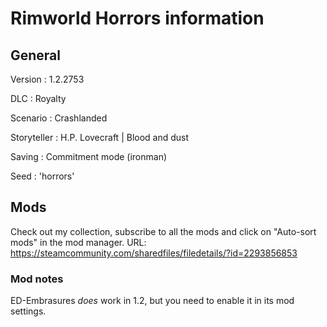 # Rimworld Horrors information

## General
Version     : 1.2.2753

DLC         : Royalty

Scenario    : Crashlanded

Storyteller : H.P. Lovecraft | Blood and dust

Saving      : Commitment mode (ironman)

Seed        : 'horrors'

## Mods
Check out my collection, subscribe to all the mods and click on "Auto-sort mods" in the mod manager.
URL: https://steamcommunity.com/sharedfiles/filedetails/?id=2293856853

### Mod notes
ED-Embrasures *does* work in 1.2, but you need to enable it in its mod settings.
